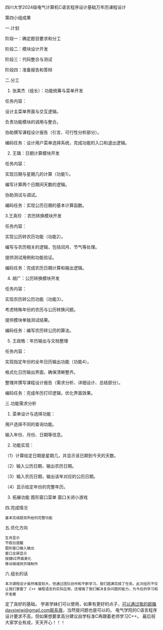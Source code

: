 四川大学2024级电气计算机C语言程序设计基础万年历课程设计


第四小组成果



一.计划



阶段一：确定题目要求和分工

阶段二：模块设计开发

阶段三：代码整合与测试

阶段四：准备报告和答辩



二.分工



1. 张美杰（组长）：功能统筹与菜单开发

任务内容：

设计主菜单界面与交互逻辑。

负责功能模块的调用与整合。

协助撰写课程设计报告（引言、可行性分析部分）。


编码任务：设计用户菜单选择系统，完成功能的入口和退出逻辑。



2. 王璐：日期计算模块开发

任务内容：

实现日期与星期几的计算（功能1）。

编写计算两个日期间天数的逻辑。

协助测试与调试。


编码任务：实现公历日期的基本计算函数。



3.王真珍 ：农历转换模块开发

任务内容：

实现公历转农历功能（功能2）。

编写与农历相关的逻辑，包括闰月、节气等处理。

提供测试用例和功能验证。


编码任务：完成农历日期计算和输出逻辑。



4. 胡广：公历转换模块开发

任务内容：

实现农历转公历功能（功能3）。

考虑特殊年份的农历与公历转换问题。

提供模块单独测试结果。


编码任务：编写农历转公历的算法。



5. 王政皓：年历输出与文档整理

任务内容：

实现指定年份的全年日历输出功能（功能4）。

格式化日历输出界面，确保清晰整齐。

整理并撰写课程设计报告（需求分析、详细设计、总结部分）。


编码任务：完成年历打印逻辑，优化界面效果。



三.功能需求分析


1. 菜单设计与选择功能：

用户选择不同的查询功能。

输入年份、月份、日期等信息。


2. 功能实现：

（1）计算给定日期是星期几，并显示该日期到今天的天数。

（2）输入公历日期，输出农历日期。

（3）输入农历日期，输出该年对应的公历日期。

（4）显示给定年份的完整年历。

3. 拓展功能
    图形窗口菜单
    窗口关闭小游戏


四.完成情况

    基本完成题目所给的完整功能


五.优化方向

    生肖显示
    节假日提醒
    图形窗口输入输出
    窗口全屏显示
    按键UI界面美化
    移动端或网页端制作


六.组长的话

    本次课程设计虽然难度较大，但通过团队协作和不断学习，我们圆满完成了任务。此次经历不仅让我们掌握了 C++ 编程语言的实际应用，还增强了我们解决复杂问题的能力，为今后的学习和开发奠
定了良好的基础。
    学弟学妹们可以使用，如果有更好的点子，可以通过我的邮箱davsjwjwi@gmail.com联系我，当然提问题也是可以的。
    电气学院的C语言程序设计要求不高，但如果想要拿高分建议自学标准C再跟着老师学习C++。
    最后祝大家学业有成，天天开心！！！